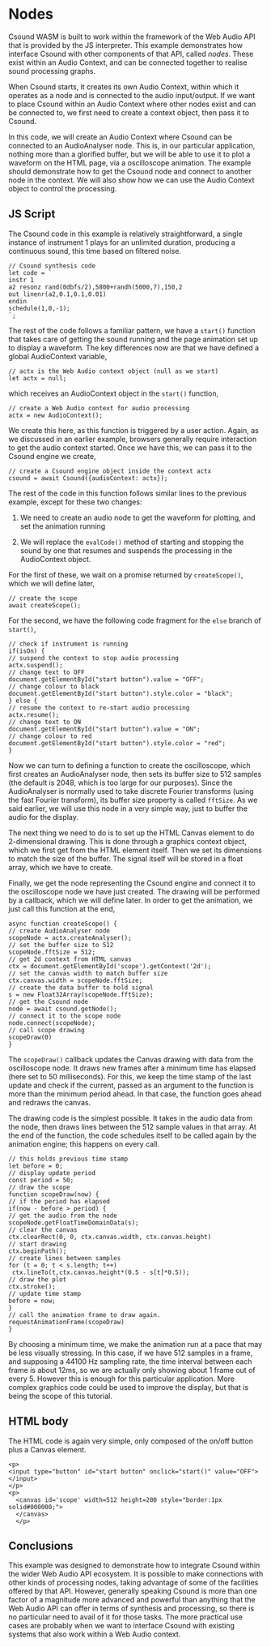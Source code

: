 Nodes
===

Csound WASM is built to work within the framework of the Web Audio API
that is provided by the JS interpreter. This example demonstrates how
interface Csound with other components of that API, called *nodes*.
These exist within an Audio Context, and can be connected together to
realise sound processing graphs.

When Csound starts, it creates its own Audio Context, within which it
operates as a node and is connected to the audio input/output. If we
want to place Csound within an Audio Context where other nodes
exist and can be connected to, we first need to create a context
object, then pass it to Csound.

In this code, we will create an Audio Context where Csound can be
connected to an AudioAnalyser node. This is, in our particular
application, nothing more than a glorified buffer, but we will be able
to use it to plot a waveform on the HTML page, via a oscilloscope animation.
The example should demonstrate how to get the Csound node and connect to another
node in the context. We will also show how we can use the Audio
Context object to control the processing.

JS Script
---

The Csound code in this example is relatively straightforward, a
single instance of instrument 1 plays for an unlimited duration,
producing a continuous sound, this time based on filtered noise.

```
// Csound synthesis code
let code = `
instr 1
a2 resonz rand(0dbfs/2),5800+randh(5000,7),150,2
out linenr(a2,0.1,0.1,0.01)
endin
schedule(1,0,-1);
`;
```

The rest of the code follows a familiar pattern, we have a `start()`
function that takes care of getting the sound running and the page
animation set up to display a waveform. The key differences now
are that we have defined a global AudioContext variable,

```
// actx is the Web Audio context object (null as we start)
let actx = null;
```

which receives an AudioContext object in the `start()` function,

```
// create a Web Audio context for audio processing
actx = new AudioContext();
```

We create this here, as this function is triggered by a user
action. Again, as we discussed in an earlier example, browsers
generally require interaction to get the audio context started.
Once we have this, we can pass it to the Csound engine we
create,

```
// create a Csound engine object inside the context actx
csound = await Csound({audioContext: actx});
```

The rest of the code in this function follows similar lines to
the previous example, except for these two changes:

1. We need to create an audio node to get the waveform for
plotting, and set the animation running

2. We will replace the `evalCode()` method of starting and
stopping the sound by one that resumes and suspends the
processing in the AudioContext object.

For the first of these, we wait on a promise returned by `createScope()`,
which we will define later,

```
// create the scope
await createScope();
```

For the second, we have the following code fragment for the
`else` branch of `start()`,

```
// check if instrument is running
if(isOn) {
// suspend the context to stop audio processing
actx.suspend();
// change text to OFF
document.getElementById("start button").value = "OFF";
// change colour to black
document.getElementById("start button").style.color = "black";
} else {
// resume the context to re-start audio processing
actx.resume();
// change text to ON
document.getElementById("start button").value = "ON";
// change colour to red
document.getElementById("start button").style.color = "red";
}
```

Now we can turn to defining a function to create the oscilloscope,
which first creates an AudioAnalyser node, then sets its buffer size to
512 samples (the default is 2048, which is too large for our
purposes). Since the AudioAnalyser is normally used to take discrete
Fourier transforms (using the fast Fourier transform), its buffer size
property is called `fftSize`. As we said earlier, we will use this
node in a very simple way, just to buffer the audio for the display.

The next thing we need to do is to set up the HTML Canvas element
to do 2-dimensional drawing. This is done through a graphics context
object, which we first get from the HTML element itself. Then we
set its dimensions to match the size of the buffer. The signal itself
will be stored in a float array, which we have to create.

Finally, we get the node representing the Csound engine and connect it
to the oscilloscope node we have just created. The drawing will be
performed by a callback, which we will define later. In order to get
the animation, we just call this function at the end,
 

```
async function createScope() {
// create AudioAnalyser node
scopeNode = actx.createAnalyser();
// set the buffer size to 512
scopeNode.fftSize = 512;
// get 2d context from HTML canvas
ctx = document.getElementById('scope').getContext('2d');
// set the canvas width to match buffer size
ctx.canvas.width = scopeNode.fftSize;
// create the data buffer to hold signal
s = new Float32Array(scopeNode.fftSize);
// get the Csound node
node = await csound.getNode();
// connect it to the scope node
node.connect(scopeNode);
// call scope drawing
scopeDraw(0)
}
```

The `scopeDraw()` callback updates the Canvas drawing with data from
the oscilloscope node. It draws new frames after a minimum time has
elapsed (here set to 50 milliseconds). For this, we keep the time
stamp of the last update and check if the current, passed as an
argument to the function is more than the minimum period ahead.
In that case, the function goes ahead and redraws the canvas.

The drawing code is the simplest possible. It takes in the audio data
from the node, then draws lines between the 512 sample values in that
array. At the end of the function, the code schedules itself to be
called again by the animation engine; this happens on every call.


```
// this holds previous time stamp
let before = 0;
// display update period
const period = 50;
// draw the scope
function scopeDraw(now) {
// if the period has elapsed
if(now - before > period) {
// get the audio from the node
scopeNode.getFloatTimeDomainData(s);
// clear the canvas
ctx.clearRect(0, 0, ctx.canvas.width, ctx.canvas.height)
// start drawing
ctx.beginPath();
// create lines between samples
for (t = 0; t < s.length; t++)
 ctx.lineTo(t,ctx.canvas.height*(0.5 - s[t]*0.5));
// draw the plot
ctx.stroke();
// update time stamp
before = now;
}
// call the animation frame to draw again.
requestAnimationFrame(scopeDraw)
}
```



By choosing a minimum time, we make the animation run at a pace
that may be less visually stressing. In this case, if we have 512
samples in a frame, and supposing a 44100 Hz sampling rate,
the time interval between each frame is about 12ms, so we are actually
only showing about 1 frame out of every 5. However this is enough for
this particular application. More complex graphics code could be used
to improve the display, but that is being the scope of this tutorial.


HTML body
-----

The HTML code is again very simple, only composed of the on/off button
plus a Canvas element. 

```
<p>
<input type="button" id="start button" onclick="start()" value="OFF"> </input>
</p>
<p>
  <canvas id='scope' width=512 height=200 style="border:1px solid#000000;">
  </canvas>
  </p>
```

Conclusions
---

This example was designed to demonstrate how to integrate Csound
within the wider Web Audio API ecosystem. It is possible to make
connections with other kinds of processing nodes, taking advantage of
some of the facilities offered by that API. However, generally
speaking Csound is more than one factor of a magnitude more advanced
and powerful than anything that the Web Audio API can offer in terms
of synthesis and processing, so there is no particular need to avail
of it for those tasks. The more practical use cases are probably when
we want to interface Csound with existing systems that also work
within a Web Audio context.

